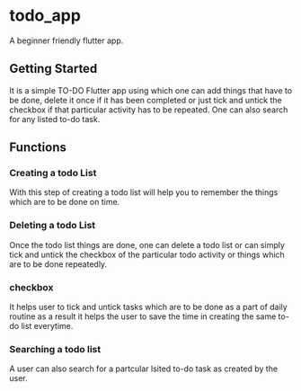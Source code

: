 # todo_app

A beginner friendly flutter app.

## Getting Started

It is a simple TO-DO Flutter app using which one can add things that have to be done, delete it once if it has been completed or just tick and untick the checkbox if that particular activity has to be repeated. One can also search for any listed to-do task.

## Functions
### Creating a todo List
With this step of creating a todo list will help you to remember the things which are to be done on time. 

### Deleting a todo List
Once the todo list things are done, one can delete a todo list or can simply tick and untick the checkbox of the particular todo activity or things which are to be done repeatedly.

### checkbox
It helps user to tick and untick tasks which are to be done as a part of daily routine as a result it helps the user to save the time in creating the same to-do list everytime.

### Searching a todo list
A user can also search for a partcular lsited to-do task as created by the user.